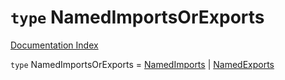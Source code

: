 # `type` NamedImportsOrExports

[Documentation Index](../README.md)

`type` NamedImportsOrExports = [NamedImports](../private.interface.NamedImports/README.md) | [NamedExports](../private.interface.NamedExports/README.md)
